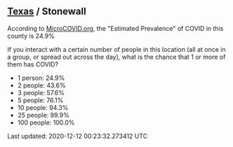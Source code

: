 
## [Texas](/united-states/texas) / Stonewall

According to [MicroCOVID.org](http://microcovid.org),
the "Estimated Prevalence" of COVID in this county is 24.9%

If you interact with a certain number of people in this location
(all at once in a group, or spread out across the day), what is the chance that
1 or more of them has COVID?

- 1 person: 24.9%
- 2 people: 43.6%
- 3 people: 57.6%
- 5 people: 76.1%
- 10 people: 94.3%
- 25 people: 99.9%
- 100 people: 100.0%

Last updated: 2020-12-12 00:23:32.273412 UTC
